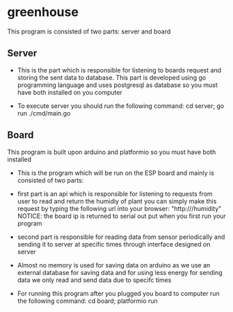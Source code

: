# greenhouse

This program is consisted of two parts: server and board

## Server

- This is the part which is responsible for listening to boards request and storing
the sent data to database. This part is developed using go programming language and uses
postgresql as database so you must have both installed on you computer

- To execute server you should run the following command:
cd server; go run ./cmd/main.go

## Board

This program is built upon arduino and  platformio so you must have both installed

- This is the program which will be run on the ESP board and mainly is consisted of two parts:

- first part is an api which is responsible for listening to requests from user to read and return the
humidiy of plant you can simply make this request by typing the following url into your browser:
"http://<board-ip>/humidity"
NOTICE: the board ip is returned to serial out put when you first run your program

- second part is responsible for reading data from sensor periodically and sending it to
server at specific times through interface designed on server

- Almost no memory is used for saving data on arduino as we use an external database for saving data
and for using less energy for sending data we only read and send data due to specifc times

- For running this program after you plugged you board to computer run the following command:
cd board; platformio run
